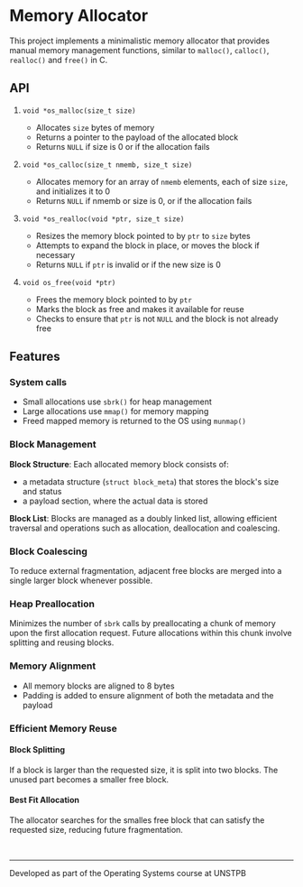 # Memory Allocator

This project implements a minimalistic memory allocator that provides manual memory management functions, similar to `malloc()`, `calloc()`, `realloc()` and `free()` in C.

## API

1. `void *os_malloc(size_t size)`
    - Allocates `size` bytes of memory
    - Returns a pointer to the payload of the allocated block
    - Returns `NULL` if size is 0 or if the allocation fails

2. `void *os_calloc(size_t nmemb, size_t size)`
    - Allocates memory for an array of `nmemb` elements, each of size `size`, and initializes it to 0
    - Returns `NULL` if nmemb or size is 0, or if the allocation fails

3. `void *os_realloc(void *ptr, size_t size)`
    - Resizes the memory block pointed to by `ptr` to `size` bytes
    - Attempts to expand the block in place, or moves the block if necessary
    - Returns `NULL` if `ptr` is invalid or if the new size is 0

4. `void os_free(void *ptr)`
    - Frees the memory block pointed to by `ptr`
    - Marks the block as free and makes it available for reuse
    - Checks to ensure that `ptr` is not `NULL` and the block is not already free


## Features

### System calls
- Small allocations use `sbrk()` for heap management
- Large allocations use `mmap()` for memory mapping
- Freed mapped memory is returned to the OS using `munmap()`

### Block Management
**Block Structure**:
Each allocated memory block consists of:
- a metadata structure (`struct block_meta`) that stores the block's size and status
- a payload section, where the actual data is stored

**Block List**:
Blocks are managed as a doubly linked list, allowing efficient traversal and operations such as allocation, deallocation and coalescing.

### Block Coalescing
To reduce external fragmentation, adjacent free blocks are merged into a single larger block whenever possible.

### Heap Preallocation
Minimizes the number of `sbrk` calls by preallocating a chunk of memory upon the first allocation request. Future allocations within this chunk involve splitting and reusing blocks.

### Memory Alignment
- All memory blocks are aligned to 8 bytes
- Padding is added to ensure alignment of both the metadata and the payload

### Efficient Memory Reuse
#### Block Splitting
If a block is larger than the requested size, it is split into two blocks. The unused part becomes a smaller free block.

#### Best Fit Allocation
The allocator searches for the smalles free block that can satisfy the requested size, reducing future fragmentation.

<br>

***

Developed as part of the Operating Systems course at UNSTPB
